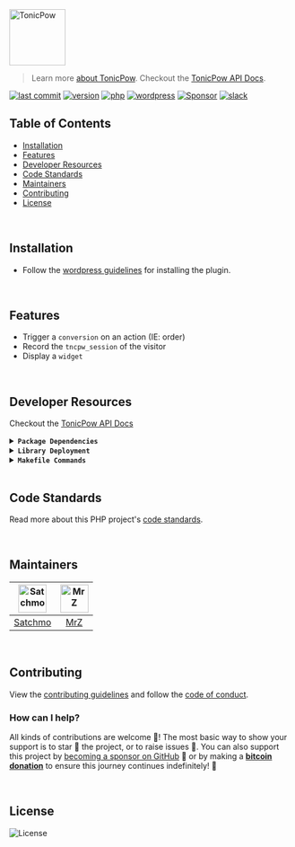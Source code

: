 <img src="https://github.com/tonicpow/wordpress-plugin/blob/master/.github/IMAGES/tonicpow-logo.png?raw=true" height="100" alt="TonicPow">

> Learn more [about TonicPow](https://tonicpow.com/?utm_source=github&utm_medium=sponsor-link&utm_campaign=wordpress-plugin&utm_term=wordpress-plugin&utm_content=wordpress-plugin). Checkout the [TonicPow API Docs](https://docs.tonicpow.com).

[![last commit](https://img.shields.io/github/last-commit/tonicpow/wordpress-plugin.svg?style=flat&v=3)](https://github.com/tonicpow/wordpress-plugin/commits/master)
[![version](https://img.shields.io/github/release-pre/tonicpow/wordpress-plugin.svg?style=flat&v=3)](https://github.com/tonicpow/wordpress-plugin/releases)
[![php](https://img.shields.io/badge/php-7.4.3-blue.svg?v=3)](https://www.php.net/downloads)
[![wordpress](https://img.shields.io/badge/wordpress-5.6.2-blue.svg?v=3)](https://wordpress.org/download/)
[![Sponsor](https://img.shields.io/badge/sponsor-TonicPow-181717.svg?logo=github&style=flat&v=3)](https://github.com/sponsors/TonicPow)
[![slack](https://img.shields.io/badge/slack-tonicpow-orange.svg?style=flat&v=3)](https://atlantistic.slack.com/app_redirect?channel=tonicpow)


## Table of Contents
- [Installation](#installation)
- [Features](#features)
- [Developer Resources](#developer-resources)
- [Code Standards](#code-standards)
- [Maintainers](#maintainers)
- [Contributing](#contributing)
- [License](#license)

<br/>

## Installation
- Follow the [wordpress guidelines](https://wordpress.org/support/article/managing-plugins/) for installing the plugin.

<br/>

## Features
- Trigger a `conversion` on an action (IE: order)
- Record the `tncpw_session` of the visitor
- Display a `widget`
    
<br/>

## Developer Resources
Checkout the [TonicPow API Docs](https://docs.tonicpow.com)

<details>
<summary><strong><code>Package Dependencies</code></strong></summary>
<br/>

- [Wordpress](https://wordpress.com/)
- [WooCommerce](https://woocommerce.com/)
</details>

<details>
<summary><strong><code>Library Deployment</code></strong></summary>
<br/>

[goreleaser](https://github.com/goreleaser/goreleaser) for easy binary or library deployment to Github and can be installed via: `brew install goreleaser`.

The [.goreleaser.yml](.goreleaser.yml) file is used to configure [goreleaser](https://github.com/goreleaser/goreleaser).

Use `make release-snap` to create a snapshot version of the release, and finally `make release` to ship to production.
</details>

<details>
<summary><strong><code>Makefile Commands</code></strong></summary>
<br/>

View all `makefile` commands
```shell script
make help
```

List of all current commands:
```text
all                  Runs multiple commands
clean                Remove previous builds and any test cache data
help                 Show this help message
release              Full production release (creates release in Github)
release-test         Full production test release (everything except deploy)
release-snap         Test the full release (build binaries)
replace-version      Replaces the version in HTML/JS (pre-deploy)
tag                  Generate a new tag and push (tag version=0.0.0)
tag-remove           Remove a tag if found (tag-remove version=0.0.0)
tag-update           Update an existing tag to current commit (tag-update version=0.0.0)
```
</details>

<br/>

## Code Standards
Read more about this PHP project's [code standards](CODE_STANDARDS.md).

<br/>

## Maintainers
| [<img src="https://github.com/rohenaz.png" height="50" alt="Satchmo" />](https://github.com/rohenaz) | [<img src="https://github.com/mrz1836.png" height="50" alt="MrZ" />](https://github.com/mrz1836) |
|:---:|:---:|
| [Satchmo](https://github.com/rohenaz) | [MrZ](https://github.com/mrz1836) |

<br/>

## Contributing

View the [contributing guidelines](CONTRIBUTING.md) and follow the [code of conduct](CODE_OF_CONDUCT.md).

### How can I help?
All kinds of contributions are welcome :raised_hands:! 
The most basic way to show your support is to star :star2: the project, or to raise issues :speech_balloon:. 
You can also support this project by [becoming a sponsor on GitHub](https://github.com/sponsors/tonicpow) :clap: 
or by making a [**bitcoin donation**](https://tonicpow.com/?utm_source=github&utm_medium=sponsor-link&utm_campaign=wordpress-plugin&utm_term=wordpress-plugin&utm_content=wordpress-plugin) to ensure this journey continues indefinitely! :rocket:

<br/>

## License

![License](https://img.shields.io/github/license/tonicpow/wordpress-plugin.svg?style=flat&v=3)
